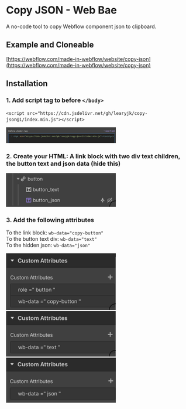 # Copy JSON - Web Bae

A no-code tool to copy Webflow component json to clipboard.

## Example and Cloneable

[https://webflow.com/made-in-webflow/website/copy-json](https://webflow.com/made-in-webflow/website/copy-json)

## Installation

### 1. Add script tag to before `</body>`

`<script src="https://cdn.jsdelivr.net/gh/learyjk/copy-json@1/index.min.js"></script>`

<img src="assets/script-tag.png" alt="script tag" width="300"/>

### 2. Create your HTML: A link block with two div text children, the button text and json data (hide this)

<img src="assets/html.png" alt="html structure" width="300"/>

### 3. Add the following attributes

To the link block: `wb-data="copy-button"`\
To the button text div: `wb-data="text"`\
To the hidden json: `wb-data="json"`

<img src="assets/button-attr.png" alt="button attributes" width="300"/>
<img src="assets/text-attr.png" alt="text attributes" width="300"/>
<img src="assets/json-attr.png" alt="json attributes" width="300"/>
